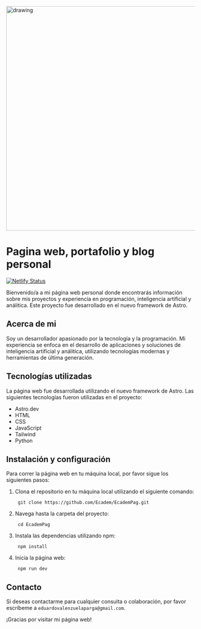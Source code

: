 
<img src="https://user-images.githubusercontent.com/62354692/209298221-2cf465d6-9127-4f10-a4e4-b55b28d228ab.png" alt="drawing" width="600"/>

# Pagina web, portafolio y blog personal

[![Netlify Status](https://api.netlify.com/api/v1/badges/5e9eae11-d6dd-4bee-9fbd-30513aeae4c2/deploy-status)](https://app.netlify.com/sites/keen-kashata-6895d6/deploys)

Bienvenido/a a mi página web personal donde encontrarás información sobre mis proyectos y experiencia en programación, inteligencia artificial y análitica. Este proyecto fue desarrollado en el nuevo framework de Astro.

## Acerca de mi

Soy un desarrollador apasionado por la tecnología y la programación. Mi experiencia se enfoca en el desarrollo de aplicaciones y soluciones de inteligencia artificial y análitica, utilizando tecnologías modernas y herramientas de última generación.

## Tecnologías utilizadas

La página web fue desarrollada utilizando el nuevo framework de Astro. Las siguientes tecnologías fueron utilizadas en el proyecto:

- Astro.dev
- HTML
- CSS
- JavaScript
- Tailwind
- Python

## Instalación y configuración

Para correr la página web en tu máquina local, por favor sigue los siguientes pasos:

1. Clona el repositorio en tu máquina local utilizando el siguiente comando:
        
        git clone https://github.com/Ecadem/EcademPag.git

2. Navega hasta la carpeta del proyecto:
        
        cd EcademPag

3. Instala las dependencias utilizando npm:

        npm install
        

4. Inicia la página web:

        npm run dev



## Contacto

Si deseas contactarme para cualquier consulta o colaboración, por favor escríbeme a `eduardovalenzuelaparga@gmail.com`.

¡Gracias por visitar mi página web!

